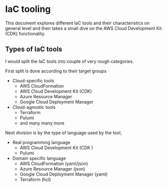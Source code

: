 # IaC tooling

This document explores different IaC tools and their characteristics on general level and then takes a small dive on the AWS Cloud Development Kit (CDK) functionality.

## Types of IaC tools

I would split the IaC tools into couple of very rough categories.

First split is done according to their target groups

* Cloud-specific tools
  * AWS CloudFormation
  * AWS Cloud Development Kit (CDK)
  * Azure Resource Manager
  * Google Cloud Deployment Manager
* Cloud-agnostic tools
  * Terraform
  * Pulumi
  * and many many more

Next division is by the type of language used by the tool,

* Real programming language
  * AWS Cloud Development Kit (CDK )
  * Pulumi
* Domain specific language
  * AWS CloudFormation (yaml/json)
  * Azure Resource Manager (json)
  * Google Cloud Deployment Manager (yaml)
  * Terraform (hcl)

